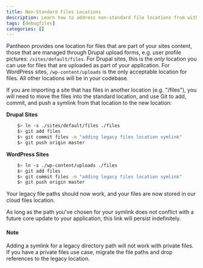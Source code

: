 ```yaml
---
title: Non-Standard Files Locations
description: Learn how to address non-standard file locations from within the Pantheon filesystem.
tags: [debugfiles]
categories: []
---
```

Pantheon provides one location for files that are part of your sites content, those that are managed through Drupal upload forms, e.g. user profile pictures: `/sites/default/files`. For Drupal sites, this is the _only_ location you can use for files that are uploaded as part of your application. For WordPress sites, `/wp-content/uploads` is the only acceptable location for files. All other locations will be in your codebase.

If you are importing a site that has files in another location (e.g. "/files"), you will need to move the files into the standard location, and use Git to add, commit, and push a symlink from that location to the new location:  

**Drupal Sites**
```bash
    $> ln -s ./sites/default/files ./files
    $> git add files
    $> git commit files -m "adding legacy files location symlink"
    $> git push origin master
```
**WordPress Sites**
```bash
    $> ln -s ./wp-content/uploads ./files
    $> git add files
    $> git commit files -m "adding legacy files location symlink"
    $> git push origin master
```

Your legacy file paths should now work, and your files are now stored in our cloud files location.

As long as the path you've chosen for your symlink does not conflict with a future core update to your application, this link will persist indefinitely.

<div class="alert alert-info" role="alert">
<h4 class="info">Note</h4>
<p>Adding a symlink for a legacy directory path will not work with private files. If you have a private files use case, migrate the file paths and drop references to the legacy location.</p></div>
